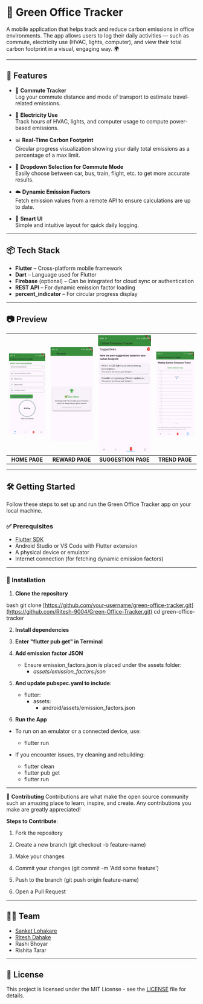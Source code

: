 # 🌱 Green Office Tracker

A mobile application that helps track and reduce carbon emissions in office environments. The app allows users to log their daily activities — such as commute, electricity use (HVAC, lights, computer), and view their total carbon footprint in a visual, engaging way. 🌍

---

## 📱 Features

- 🚶 **Commute Tracker**  
  Log your commute distance and mode of transport to estimate travel-related emissions.

- 🔌 **Electricity Use**  
  Track hours of HVAC, lights, and computer usage to compute power-based emissions.

- 📊 **Real-Time Carbon Footprint**  
  Circular progress visualization showing your daily total emissions as a percentage of a max limit.

- 🔽 **Dropdown Selection for Commute Mode**  
  Easily choose between car, bus, train, flight, etc. to get more accurate results.

- ☁️ **Dynamic Emission Factors**  
  Fetch emission values from a remote API to ensure calculations are up to date.

- 🧠 **Smart UI**  
  Simple and intuitive layout for quick daily logging.

---

## 📦 Tech Stack

- **Flutter** – Cross-platform mobile framework
- **Dart** – Language used for Flutter
- **Firebase** (optional) – Can be integrated for cloud sync or authentication
- **REST API** – For dynamic emission factor loading
- **percent_indicator** – For circular progress display


---

## 📷 Preview

| ![Home Page](screenshots/Home%20Page.png) | ![Reward Page](screenshots/Reward%20Screen.png) | ![Suggestion Page](screenshots/Suggestion%20Screen.png) | ![Trend Page](screenshots/Trend%20Screen%28Show%20graph%20of%20Carbon%20emission%20of%20User%29.png) |
|:----------------------------------------:|:----------------------------------------------:|:------------------------------------------------------:|:-----------------------------------------------------------------------------------------------------------------------:|
| **HOME PAGE**                             | **REWARD PAGE**                                 | **SUGGESTION PAGE**                                     | **TREND PAGE**                                                                                                           |

---

## 🛠️ Getting Started

Follow these steps to set up and run the Green Office Tracker app on your local machine.

### ✅ Prerequisites

- [Flutter SDK](https://docs.flutter.dev/get-started/install)
- Android Studio or VS Code with Flutter extension
- A physical device or emulator
- Internet connection (for fetching dynamic emission factors)

---

### 🚀 Installation

1. **Clone the repository**

bash
git clone [https://github.com/your-username/green-office-tracker.git](https://github.com/Ritesh-9004/Green-Office-Tracker.git)
cd green-office-tracker

2. **Install dependencies**

3. **Enter "flutter pub get" in Terminal**

4. **Add emission factor JSON**
     - Ensure emission_factors.json is placed under the assets folder:
        - _assets/emission_factors.json_


6. **And update pubspec.yaml to include**:
   
    - flutter:
       - assets:
          - android/assets/emission_factors.json
   
7. **Run the App**
   
- To run on an emulator or a connected device, use:
    - flutter run
  
- If you encounter issues, try cleaning and rebuilding:
  - flutter clean
  - flutter pub get
  - flutter run

---
🤝 **Contributing**
    Contributions are what make the open source community such an amazing place to learn, inspire, and create. Any contributions you make are greatly appreciated!

  **Steps to Contribute**:

1. Fork the repository

2. Create a new branch (git checkout -b feature-name)

3. Make your changes

4. Commit your changes (git commit -m 'Add some feature')

5. Push to the branch (git push origin feature-name)

6. Open a Pull Request

---
## 🧑‍💻 Team
- [Sanket Lohakare](https://github.com/Sank-et-Git)
- [Ritesh Dahake](https://github.com/Ritesh-9004)
- Rashi Bhoyar
- Rishita Tarar

---

## 📝 License

This project is licensed under the MIT License - see the [LICENSE](LICENSE) file for details.




